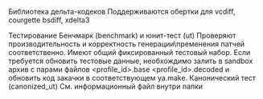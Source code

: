 Библиотека дельта-кодеков
Поддерживаются обертки для vcdiff, courgette bsdiff, xdelta3

Тестирование
Бенчмарк (benchmark) и юнит-тест (ut)
Проверяют производительность и корректность генерации\пременения патчей соответственно. Имеют общий фиксированный тестовый набор.
Если требуется обновить тестовые данные, необхождимо залить в sandbox архив с парами файлов <profile_id>.base <profile_id>.decoded и обновить код закачки в соответствующем ya.make.
Канонический тест (canonized_ut)
Cм. информационный файл внутри папки
